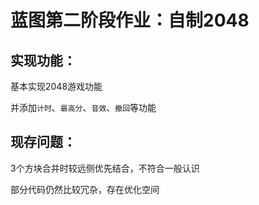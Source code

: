 # 蓝图第二阶段作业：自制2048
## 实现功能：
基本实现2048游戏功能

并添加`计时`、`最高分`、`音效`、`撤回`等功能

## 现存问题：
3个方块合并时较远侧优先结合，不符合一般认识

部分代码仍然比较冗杂，存在优化空间